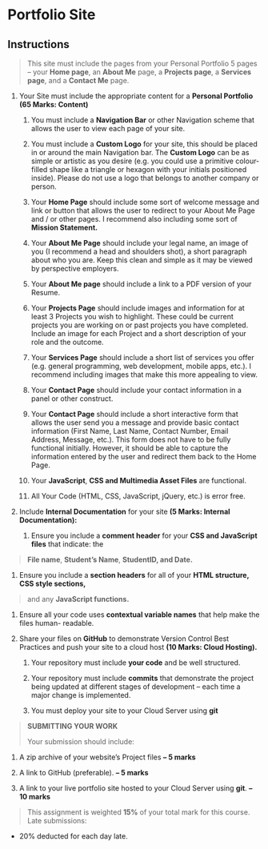 # Portfolio Site

## Instructions

> This site must include the pages from your Personal Portfolio 5 pages
> – your **Home page**, an **About Me** page, a **Projects page**, a
> **Services page**, and a **Contact Me** page.

1. Your Site must include the appropriate content for a **Personal
    Portfolio (65 Marks: Content)**

    1. You must include a **Navigation Bar** or other Navigation scheme
        that allows the user to view each page of your site.

    2. You must include a **Custom Logo** for your site, this should be
        placed in or around the main Navigation bar. The **Custom Logo**
        can be as simple or artistic as you desire (e.g. you could use a
        primitive colour-filled shape like a triangle or hexagon with
        your initials positioned inside). Please do not use a logo that
        belongs to another company or person.

    3. Your **Home Page** should include some sort of welcome message
        and link or button that allows the user to redirect to your
        About Me Page and / or other pages. I recommend also including
        some sort of **Mission Statement.**

    4. Your **About Me Page** should include your legal name, an image
        of you (I recommend a head and shoulders shot), a short
        paragraph about who you are. Keep this clean and simple as it
        may be viewed by perspective employers.

    5. Your **About Me page** should include a link to a PDF version of
        your Resume.

    6. Your **Projects Page** should include images and information for
        at least 3 Projects you wish to highlight. These could be
        current projects you are working on or past projects you have
        completed. Include an image for each Project and a short
        description of your role and the outcome.

    7. Your **Services Page** should include a short list of services
        you offer (e.g. general programming, web development, mobile
        apps, etc.). I recommend including images that make this more
        appealing to view.

    8. Your **Contact Page** should include your contact information in
        a panel or other construct.

    9. Your **Contact Page** should include a short interactive form
        that allows the user send you a message and provide basic
        contact information (First Name, Last Name, Contact Number,
        Email Address, Message, etc.). This form does not have to be
        fully functional initially. However, it should be able to
        capture the information entered by the user and redirect them
        back to the Home Page.

    10. Your **JavaScript**, **CSS and Multimedia Asset Files** are
        functional.

    11. All Your Code (HTML, CSS, JavaScript, jQuery, etc.) is error
        free.

2. Include **Internal Documentation** for your site **(5 Marks:
    Internal Documentation):**

    1. Ensure you include a **comment header** for your **CSS and
        JavaScript files** that indicate: the

> **File name**, **Student’s Name**, **StudentID, and Date.**

1. Ensure you include a **section headers** for all of your **HTML
    structure, CSS style sections,**

> and any **JavaScript functions.**

1. Ensure all your code uses **contextual variable names** that help
    make the files human- readable.

1. Share your files on **GitHub** to demonstrate Version Control Best
    Practices and push your site to a cloud host **(10 Marks: Cloud
    Hosting).**

    1. Your repository must include **your code** and be well
        structured.

    2. Your repository must include **commits** that demonstrate the
        project being updated at different stages of development – each
        time a major change is implemented.

    3. You must deploy your site to your Cloud Server using **git**

> **SUBMITTING YOUR WORK**
>
> Your submission should include:

1. A zip archive of your website’s Project files **– 5 marks**

2. A link to GitHub (preferable). **– 5 marks**

3. A link to your live portfolio site hosted to your Cloud Server using
    **git**. **– 10 marks**

> This assignment is weighted **15%** of your total mark for this
> course. Late submissions:

- 20% deducted for each day late.
